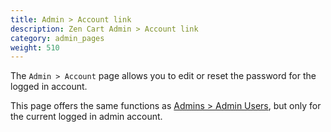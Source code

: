 ```yaml
---
title: Admin > Account link
description: Zen Cart Admin > Account link
category: admin_pages
weight: 510
---
```


The `Admin > Account` page allows you to edit or reset the password 
for the logged in account.

This page offers the same functions as [Admins > Admin Users](/user/admin_pages/admins/admin_users/), but only for the current logged in admin account. 

